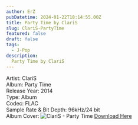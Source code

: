 ```yaml
---
author: ErZ
pubDatetime: 2024-01-22T18:14:55.00Z
title: Party Time by ClariS
slug: ClariS-PartyTime
featured: false
draft: false
tags:
  - J-Pop
description:
  Party Time by ClariS
---
```

Artist: ClariS<br>
Album: Party Time<br>
Release Year: 2014<br>
Type: Album<br>
Codec: FLAC<br>
Sample Rate & Bit Depth: 96kHz/24 bit<br>
Album Cover: ![ClariS - Party Time](https://ucarecdn.com/8978b8d3-a27a-4b55-91dc-01a9be305db8/-/scale_crop/300x300/-/format/auto/-/quality/smart_retina/)
[Download Here](https://cuty.io/PartyT)